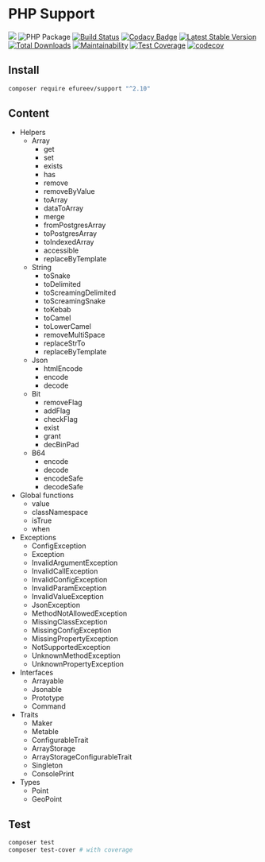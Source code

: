 # PHP Support
![](https://img.shields.io/badge/php->=7.2-blue.svg)
![PHP Package](https://github.com/efureev/php-support/workflows/PHP%20Package/badge.svg?branch=master)
[![Build Status](https://travis-ci.org/efureev/php-support.svg?branch=master)](https://travis-ci.org/efureev/php-support)
[![Codacy Badge](https://api.codacy.com/project/badge/Grade/a53fb85fd1ab46169758e10dd2d818cb)](https://app.codacy.com/app/efureev/php-support?utm_source=github.com&utm_medium=referral&utm_content=efureev/php-support&utm_campaign=Badge_Grade_Settings)
[![Latest Stable Version](https://poser.pugx.org/efureev/support/v/stable?format=flat)](https://packagist.org/packages/efureev/support)
[![Total Downloads](https://poser.pugx.org/efureev/support/downloads)](https://packagist.org/packages/efureev/support)
[![Maintainability](https://api.codeclimate.com/v1/badges/a7cf8708bf58fa7e5096/maintainability)](https://codeclimate.com/github/efureev/php-support/maintainability)
[![Test Coverage](https://api.codeclimate.com/v1/badges/a7cf8708bf58fa7e5096/test_coverage)](https://codeclimate.com/github/efureev/php-support/test_coverage)
[![codecov](https://codecov.io/gh/efureev/php-support/branch/v2/graph/badge.svg)](https://codecov.io/gh/efureev/php-support/tree/v2)

## Install

```bash
composer require efureev/support "^2.10"
```

## Content

- Helpers
  + Array
    - get
    - set
    - exists
    - has
    - remove
    - removeByValue
    - toArray
    - dataToArray
    - merge
    - fromPostgresArray
    - toPostgresArray
    - toIndexedArray
    - accessible
    - replaceByTemplate
  + String
    - toSnake
    - toDelimited
    - toScreamingDelimited
    - toScreamingSnake
    - toKebab
    - toCamel
    - toLowerCamel
    - removeMultiSpace
    - replaceStrTo
    - replaceByTemplate
  + Json
    - htmlEncode
    - encode
    - decode
  + Bit
    - removeFlag
    - addFlag
    - checkFlag
    - exist
    - grant
    - decBinPad
  + B64
    - encode
    - decode
    - encodeSafe
    - decodeSafe
- Global functions
  + value
  + classNamespace
  + isTrue
  + when
- Exceptions
  + ConfigException
  + Exception
  + InvalidArgumentException
  + InvalidCallException
  + InvalidConfigException
  + InvalidParamException
  + InvalidValueException
  + JsonException
  + MethodNotAllowedException
  + MissingClassException
  + MissingConfigException
  + MissingPropertyException
  + NotSupportedException
  + UnknownMethodException
  + UnknownPropertyException
- Interfaces
  + Arrayable
  + Jsonable
  + Prototype
  + Command
- Traits
  + Maker
  + Metable
  + ConfigurableTrait
  + ArrayStorage
  + ArrayStorageConfigurableTrait
  + Singleton
  + ConsolePrint
- Types
  + Point
  + GeoPoint

## Test

```bash
composer test
composer test-cover # with coverage
```
